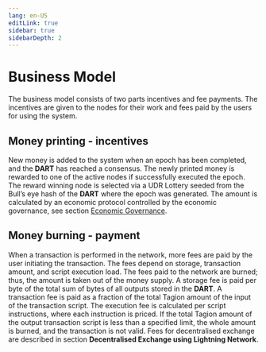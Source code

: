 ```yaml
---
lang: en-US
editLink: true
sidebar: true
sidebarDepth: 2
---
```


# Business Model

The business model consists of two parts incentives and fee payments. The incentives are given to the nodes for their work and fees paid by the users for using the system.

## Money printing - incentives

New money is added to the system when an epoch has been completed, and the **DART** has reached a consensus. The newly printed money is rewarded to one of the active nodes if successfully executed the epoch.
The reward winning node is selected via a UDR Lottery seeded from the Bull’s eye hash of the **DART** where the epoch was generated.
The amount is calculated by an economic protocol controlled by the economic governance, see section
[Economic Governance](https://github.com/tagion/content/blob/master/Economic%20Governance.md).

## Money burning - payment

When a transaction is performed in the network, more fees are paid by the user initiating the transaction. The fees depend on storage, transaction amount, and script execution load. The fees paid to the network are burned; thus, the amount is taken out of the money supply. A storage fee is paid per byte of the total sum of bytes of all outputs stored in the **DART**.
A transaction fee is paid as a fraction of the total Tagion amount of the input of the transaction script.
The execution fee is calculated per script instructions, where each instruction is priced. If the total Tagion amount of the output transaction script is less than a specified limit, the whole
amount is burned, and the transaction is not valid. Fees for decentralised exchange are described in section **Decentralised Exchange using Lightning Network**.
